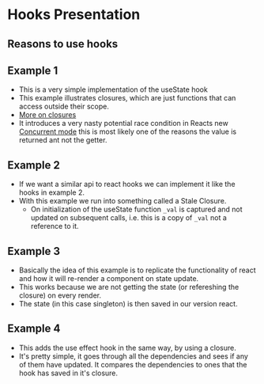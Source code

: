 # Hooks Presentation

## Reasons to use hooks


## Example 1

- This is a very simple implementation of the useState hook
- This example illustrates closures, which are just functions that can access
  outside their scope.
- [More on closures](https://developer.mozilla.org/en-US/docs/Web/JavaScript/Closures)
- It introduces a very nasty potential race condition in Reacts new
  [Concurrent mode](https://reactjs.org/docs/concurrent-mode-intro.html) this is
  most likely one of the reasons the value is returned ant not the getter.

## Example 2

- If we want a similar api to react hooks we can implement it like the hooks in
  example 2.
- With this example we run into something called a Stale Closure.
  - On initialization of the useState function `_val` is captured and not
    updated on subsequent calls, i.e. this is a copy of `_val` not a reference
    to it.

## Example 3

- Basically the idea of this example is to replicate the functionality of react
  and how it will re-render a component on state update.
- This works because we are not getting the state (or refereshing the closure)
  on every render.
- The state (in this case singleton) is then saved in our version react.

## Example 4

- This adds the use effect hook in the same way, by using a closure.
- It's pretty simple, it goes through all the dependencies and sees if any of
  them have updated. It compares the dependencies to ones that the hook has
  saved in it's closure.
